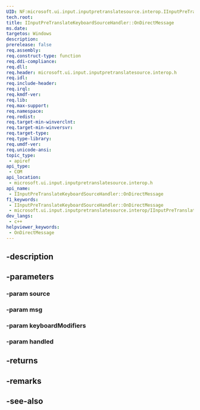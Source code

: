 ```yaml
---
UID: NF:microsoft.ui.input.inputpretranslatesource.interop.IInputPreTranslateKeyboardSourceHandler.OnDirectMessage
tech.root: 
title: IInputPreTranslateKeyboardSourceHandler::OnDirectMessage
ms.date: 
targetos: Windows
description: 
prerelease: false
req.assembly: 
req.construct-type: function
req.ddi-compliance: 
req.dll: 
req.header: microsoft.ui.input.inputpretranslatesource.interop.h
req.idl: 
req.include-header: 
req.irql: 
req.kmdf-ver: 
req.lib: 
req.max-support: 
req.namespace: 
req.redist: 
req.target-min-winverclnt: 
req.target-min-winversvr: 
req.target-type: 
req.type-library: 
req.umdf-ver: 
req.unicode-ansi: 
topic_type:
 - apiref
api_type:
 - COM
api_location:
 - microsoft.ui.input.inputpretranslatesource.interop.h
api_name:
 - IInputPreTranslateKeyboardSourceHandler::OnDirectMessage
f1_keywords:
 - IInputPreTranslateKeyboardSourceHandler::OnDirectMessage
 - microsoft.ui.input.inputpretranslatesource.interop/IInputPreTranslateKeyboardSourceHandler::OnDirectMessage
dev_langs:
 - c++
helpviewer_keywords:
 - OnDirectMessage
---
```


## -description

## -parameters

### -param source

### -param msg

### -param keyboardModifiers

### -param handled

## -returns

## -remarks

## -see-also

